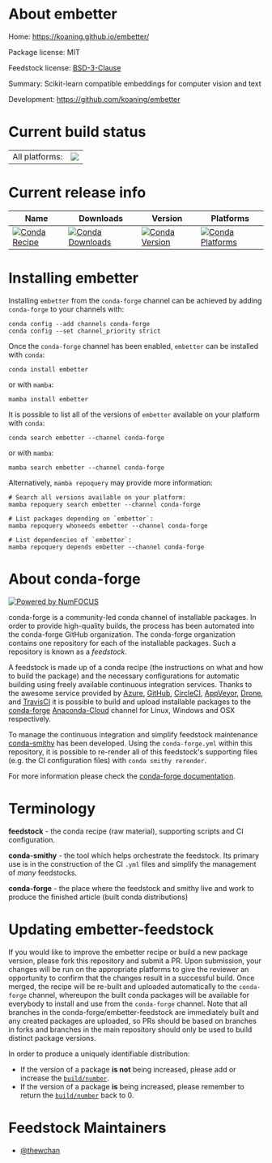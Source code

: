 About embetter
==============

Home: https://koaning.github.io/embetter/

Package license: MIT

Feedstock license: [BSD-3-Clause](https://github.com/conda-forge/embetter-feedstock/blob/main/LICENSE.txt)

Summary: Scikit-learn compatible embeddings for computer vision and text

Development: https://github.com/koaning/embetter

Current build status
====================


<table><tr><td>All platforms:</td>
    <td>
      <a href="https://dev.azure.com/conda-forge/feedstock-builds/_build/latest?definitionId=18103&branchName=main">
        <img src="https://dev.azure.com/conda-forge/feedstock-builds/_apis/build/status/embetter-feedstock?branchName=main">
      </a>
    </td>
  </tr>
</table>

Current release info
====================

| Name | Downloads | Version | Platforms |
| --- | --- | --- | --- |
| [![Conda Recipe](https://img.shields.io/badge/recipe-embetter-green.svg)](https://anaconda.org/conda-forge/embetter) | [![Conda Downloads](https://img.shields.io/conda/dn/conda-forge/embetter.svg)](https://anaconda.org/conda-forge/embetter) | [![Conda Version](https://img.shields.io/conda/vn/conda-forge/embetter.svg)](https://anaconda.org/conda-forge/embetter) | [![Conda Platforms](https://img.shields.io/conda/pn/conda-forge/embetter.svg)](https://anaconda.org/conda-forge/embetter) |

Installing embetter
===================

Installing `embetter` from the `conda-forge` channel can be achieved by adding `conda-forge` to your channels with:

```
conda config --add channels conda-forge
conda config --set channel_priority strict
```

Once the `conda-forge` channel has been enabled, `embetter` can be installed with `conda`:

```
conda install embetter
```

or with `mamba`:

```
mamba install embetter
```

It is possible to list all of the versions of `embetter` available on your platform with `conda`:

```
conda search embetter --channel conda-forge
```

or with `mamba`:

```
mamba search embetter --channel conda-forge
```

Alternatively, `mamba repoquery` may provide more information:

```
# Search all versions available on your platform:
mamba repoquery search embetter --channel conda-forge

# List packages depending on `embetter`:
mamba repoquery whoneeds embetter --channel conda-forge

# List dependencies of `embetter`:
mamba repoquery depends embetter --channel conda-forge
```


About conda-forge
=================

[![Powered by
NumFOCUS](https://img.shields.io/badge/powered%20by-NumFOCUS-orange.svg?style=flat&colorA=E1523D&colorB=007D8A)](https://numfocus.org)

conda-forge is a community-led conda channel of installable packages.
In order to provide high-quality builds, the process has been automated into the
conda-forge GitHub organization. The conda-forge organization contains one repository
for each of the installable packages. Such a repository is known as a *feedstock*.

A feedstock is made up of a conda recipe (the instructions on what and how to build
the package) and the necessary configurations for automatic building using freely
available continuous integration services. Thanks to the awesome service provided by
[Azure](https://azure.microsoft.com/en-us/services/devops/), [GitHub](https://github.com/),
[CircleCI](https://circleci.com/), [AppVeyor](https://www.appveyor.com/),
[Drone](https://cloud.drone.io/welcome), and [TravisCI](https://travis-ci.com/)
it is possible to build and upload installable packages to the
[conda-forge](https://anaconda.org/conda-forge) [Anaconda-Cloud](https://anaconda.org/)
channel for Linux, Windows and OSX respectively.

To manage the continuous integration and simplify feedstock maintenance
[conda-smithy](https://github.com/conda-forge/conda-smithy) has been developed.
Using the ``conda-forge.yml`` within this repository, it is possible to re-render all of
this feedstock's supporting files (e.g. the CI configuration files) with ``conda smithy rerender``.

For more information please check the [conda-forge documentation](https://conda-forge.org/docs/).

Terminology
===========

**feedstock** - the conda recipe (raw material), supporting scripts and CI configuration.

**conda-smithy** - the tool which helps orchestrate the feedstock.
                   Its primary use is in the construction of the CI ``.yml`` files
                   and simplify the management of *many* feedstocks.

**conda-forge** - the place where the feedstock and smithy live and work to
                  produce the finished article (built conda distributions)


Updating embetter-feedstock
===========================

If you would like to improve the embetter recipe or build a new
package version, please fork this repository and submit a PR. Upon submission,
your changes will be run on the appropriate platforms to give the reviewer an
opportunity to confirm that the changes result in a successful build. Once
merged, the recipe will be re-built and uploaded automatically to the
`conda-forge` channel, whereupon the built conda packages will be available for
everybody to install and use from the `conda-forge` channel.
Note that all branches in the conda-forge/embetter-feedstock are
immediately built and any created packages are uploaded, so PRs should be based
on branches in forks and branches in the main repository should only be used to
build distinct package versions.

In order to produce a uniquely identifiable distribution:
 * If the version of a package **is not** being increased, please add or increase
   the [``build/number``](https://docs.conda.io/projects/conda-build/en/latest/resources/define-metadata.html#build-number-and-string).
 * If the version of a package **is** being increased, please remember to return
   the [``build/number``](https://docs.conda.io/projects/conda-build/en/latest/resources/define-metadata.html#build-number-and-string)
   back to 0.

Feedstock Maintainers
=====================

* [@thewchan](https://github.com/thewchan/)

